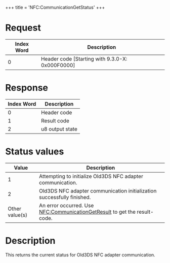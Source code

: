 +++
title = 'NFC:CommunicationGetStatus'
+++

# Request

| Index Word | Description                                       |
|------------|---------------------------------------------------|
| 0          | Header code \[Starting with 9.3.0-X: 0x000F0000\] |

# Response

| Index Word | Description     |
|------------|-----------------|
| 0          | Header code     |
| 1          | Result code     |
| 2          | u8 output state |

# Status values

| Value          | Description                                                                                                        |
|----------------|--------------------------------------------------------------------------------------------------------------------|
| 1              | Attempting to initialize Old3DS NFC adapter communication.                                                         |
| 2              | Old3DS NFC adapter communication initialization successfully finished.                                             |
| Other value(s) | An error occurred. Use [NFC:CommunicationGetResult](NFC:CommunicationGetResult "wikilink") to get the result-code. |

# Description

This returns the current status for Old3DS NFC adapter communication.